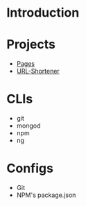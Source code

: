 # Introduction


# Projects
* [Pages](/pages)
* [URL-Shortener](/url-shortener)


# CLIs
* git
* mongod
* npm
* ng

# Configs
* Git
* NPM's package.json